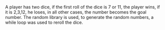 A player has two dice, 
if the first roll of 
the dice is 7 or 11, 
the player wins, 
if it is 2,3,12, he loses, 
in all other cases, 
the number becomes the goal number.
The random library is used, 
to generate the random numbers,
a while loop was used 
to reroll the dice.
